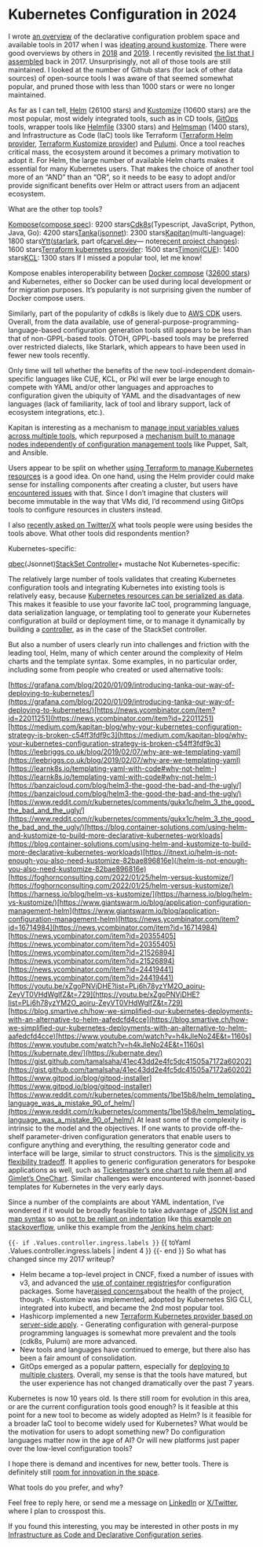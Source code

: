 # Kubernetes Configuration in 2024
I wrote [an overview](https://github.com/kubernetes/design-proposals-archive/blob/main/architecture/declarative-application-management.md) of the declarative configuration problem space and available tools in 2017 when I was [ideating around kustomize](https://github.com/kubernetes/kubectl/pull/65). There were good overviews by others in [2018](https://leebriggs.co.uk/blog/2018/05/08/kubernetes-config-mgmt) and [2019](https://blog.argoproj.io/the-state-of-kubernetes-configuration-management-d8b06c1205). I recently revisited [the list that I assembled](https://docs.google.com/spreadsheets/d/1FCgqz1Ci7_VCz_wdh8vBitZ3giBtac_H8SBw4uxnrsE/edit#gid=0) back in 2017. Unsurprisingly, not all of those tools are still maintained. I looked at the number of Github stars (for lack of other data sources) of open-source tools I was aware of that seemed somewhat popular, and pruned those with less than 1000 stars or were no longer maintained.

As far as I can tell, [Helm](https://github.com/helm/helm) (26100 stars) and [Kustomize](https://kustomize.io/) (10600 stars) are the most popular, most widely integrated tools, such as in CD tools, [GitOps](https://medium.com/@bgrant0607/is-gitops-actually-useful-a1c851ba99d8) tools, wrapper tools like [Helmfile](https://github.com/helmfile/helmfile) (3300 stars) and [Helmsman](https://github.com/Praqma/helmsman) (1400 stars), and Infrastructure as Code (IaC) tools like Terraform ([Terraform Helm provider](https://github.com/hashicorp/terraform-provider-helm), [Terraform Kustomize provider](https://registry.terraform.io/providers/kbst/kustomization/latest/docs)) and [Pulumi](https://github.com/pulumi/pulumi-kubernetes?tab=readme-ov-file#deploying-a-helm-chart). Once a tool reaches critical mass, the ecosystem around it becomes a primary motivation to adopt it. For Helm, the large number of available Helm charts makes it essential for many Kubernetes users. That makes the choice of another tool more of an “AND” than an “OR”, so it needs to be easy to adopt and/or provide significant benefits over Helm or attract users from an adjacent ecosystem.

What are the other top tools?

[Kompose](https://github.com/kubernetes/kompose)([compose spec](https://compose-spec.io/)): 9200 stars[Cdk8s](http://cdk8s.io)(Typescript, JavaScript, Python, Java, Go): 4200 stars[Tanka](https://github.com/grafana/tanka)([jsonnet](https://jsonnet.org/)): 2300 stars[Kapitan](https://github.com/kapicorp/kapitan)(multi-language): 1800 stars[Ytt](https://github.com/carvel-dev/ytt)([starlark](https://github.com/bazelbuild/starlark), part of[carvel.dev](https://carvel.dev/)— note[recent project changes](https://www.youtube.com/watch?v=6Fp_ysDd-z0)): 1600 stars[Terraform kubernetes provider](https://github.com/hashicorp/terraform-provider-kubernetes): 1500 stars[Timoni](http://timoni.sh)([CUE](http://cuelang.org)): 1400 stars[KCL](https://github.com/kcl-lang/kcl): 1300 stars
If I missed a popular tool, let me know!

Kompose enables interoperability between [Docker compose](https://docs.docker.com/compose/) ([32600 stars](https://github.com/docker/compose)) and Kubernetes, either so Docker can be used during local development or for migration purposes. It’s popularity is not surprising given the number of Docker compose users.

Similarly, part of the popularity of cdk8s is likely due to [AWS CDK](https://aws.amazon.com/cdk/) users. Overall, from the data available, use of general-purpose-programming-language-based configuration generation tools still appears to be less than that of non-GPPL-based tools. OTOH, GPPL-based tools may be preferred over restricted dialects, like Starlark, which appears to have been used in fewer new tools recently.

Only time will tell whether the benefits of the new tool-independent domain-specific languages like CUE, KCL, or Pkl will ever be large enough to compete with YAML and/or other languages and approaches to configuration given the ubiquity of YAML and the disadvantages of new languages (lack of familiarity, lack of tool and library support, lack of ecosystem integrations, etc.).

Kapitan is interesting as a mechanism to [manage input variables values across multiple tools](https://kapitan.dev/pages/blog/04/12/2022/kapitan-logo-5-years-of-kapitan/#with-kapitan), which repurposed a [mechanism built to manage nodes independently of configuration management tools](https://reclass.pantsfullofunix.net/) like Puppet, Salt, and Ansible.

Users appear to be split on whether [using Terraform to manage Kubernetes resources](https://www.reddit.com/r/Terraform/comments/120g6l5/to_terraform_or_not_to_terraform_kubernetes/) is a good idea. On one hand, using the Helm provider could make sense for installing components after creating a cluster, but users have [encountered issues](https://www.reddit.com/r/kubernetes/comments/cq5bof/anyone_using_terraformhelmprovider_to_deploy/) with that. Since I don’t imagine that clusters will become immutable in the way that VMs did, I’d recommend using GitOps tools to configure resources in clusters instead.

I also [recently asked on Twitter/X](https://twitter.com/bgrant0607/status/1787702594229707119) what tools people were using besides the tools above. What other tools did respondents mention?

Kubernetes-specific:

[qbec](https://github.com/splunk/qbec)(Jsonnet)[StackSet Controller](https://github.com/zalando-incubator/stackset-controller)+ mustache
Not Kubernetes-specific:

The relatively large number of tools validates that creating Kubernetes configuration tools and integrating Kubernetes into existing tools is relatively easy, because [Kubernetes resources can be serialized as data](https://medium.com/@bgrant0607/on-using-the-kubernetes-resource-model-for-declarative-configuration-a5dd11b99546). This makes it feasible to use your favorite IaC tool, programming language, data serialization language, or templating tool to generate your Kubernetes configuration at build or deployment time, or to manage it dynamically by building a [controller](https://kubernetes.io/docs/concepts/architecture/controller/), as in the case of the StackSet controller.

But also a number of users clearly run into challenges and friction with the leading tool, Helm, many of which center around the complexity of Helm charts and the template syntax. Some examples, in no particular order, including some from people who created or used alternative tools:

[https://grafana.com/blog/2020/01/09/introducing-tanka-our-way-of-deploying-to-kubernetes/](https://grafana.com/blog/2020/01/09/introducing-tanka-our-way-of-deploying-to-kubernetes/)[https://news.ycombinator.com/item?id=22011251](https://news.ycombinator.com/item?id=22011251)[https://medium.com/kapitan-blog/why-your-kubernetes-configuration-strategy-is-broken-c54ff3fdf9c3](https://medium.com/kapitan-blog/why-your-kubernetes-configuration-strategy-is-broken-c54ff3fdf9c3)[https://leebriggs.co.uk/blog/2019/02/07/why-are-we-templating-yaml](https://leebriggs.co.uk/blog/2019/02/07/why-are-we-templating-yaml)[https://learnk8s.io/templating-yaml-with-code#why-not-helm-](https://learnk8s.io/templating-yaml-with-code#why-not-helm-)[https://banzaicloud.com/blog/helm3-the-good-the-bad-and-the-ugly/](https://banzaicloud.com/blog/helm3-the-good-the-bad-and-the-ugly/)[https://www.reddit.com/r/kubernetes/comments/gukx1c/helm_3_the_good_the_bad_and_the_ugly/](https://www.reddit.com/r/kubernetes/comments/gukx1c/helm_3_the_good_the_bad_and_the_ugly/)[https://blog.container-solutions.com/using-helm-and-kustomize-to-build-more-declarative-kubernetes-workloads](https://blog.container-solutions.com/using-helm-and-kustomize-to-build-more-declarative-kubernetes-workloads)[https://itnext.io/helm-is-not-enough-you-also-need-kustomize-82bae896816e](/helm-is-not-enough-you-also-need-kustomize-82bae896816e)[https://foghornconsulting.com/2022/01/25/helm-versus-kustomize/](https://foghornconsulting.com/2022/01/25/helm-versus-kustomize/)[https://harness.io/blog/helm-vs-kustomize/](https://harness.io/blog/helm-vs-kustomize/)[https://www.giantswarm.io/blog/application-configuration-management-helm](https://www.giantswarm.io/blog/application-configuration-management-helm)[https://news.ycombinator.com/item?id=16714984](https://news.ycombinator.com/item?id=16714984)[https://news.ycombinator.com/item?id=20355405](https://news.ycombinator.com/item?id=20355405)[https://news.ycombinator.com/item?id=21526894](https://news.ycombinator.com/item?id=21526894)[https://news.ycombinator.com/item?id=24419441](https://news.ycombinator.com/item?id=24419441)[https://youtu.be/xZgoPNVjDHE?list=PLj6h78yzYM2O_aoiru-ZeyVT0VHdWglfZ&t=729](https://youtu.be/xZgoPNVjDHE?list=PLj6h78yzYM2O_aoiru-ZeyVT0VHdWglfZ&t=729)[https://blog.smartive.ch/how-we-simplified-our-kubernetes-deployments-with-an-alternative-to-helm-aafedcfd4cce](https://blog.smartive.ch/how-we-simplified-our-kubernetes-deployments-with-an-alternative-to-helm-aafedcfd4cce)[https://www.youtube.com/watch?v=h4kJleNo24E&t=1160s](https://www.youtube.com/watch?v=h4kJleNo24E&t=1160s)[https://kubernate.dev/](https://kubernate.dev/)[https://gist.github.com/tamalsaha/41ec43dd2e4fc5dc41505a7172a60202](https://gist.github.com/tamalsaha/41ec43dd2e4fc5dc41505a7172a60202)[https://www.gitpod.io/blog/gitpod-installer](https://www.gitpod.io/blog/gitpod-installer)[https://www.reddit.com/r/kubernetes/comments/1be15b8/helm_templating_language_was_a_mistake_90_of_helm/](https://www.reddit.com/r/kubernetes/comments/1be15b8/helm_templating_language_was_a_mistake_90_of_helm/)
At least some of the complexity is intrinsic to the model and the objectives. If one wants to provide off-the-shelf parameter-driven configuration generators that enable users to configure anything and everything, the resulting generator code and interface will be large, similar to struct constructors. This is the [simplicity vs flexibility tradeoff](https://medium.com/@bgrant0607/the-tension-between-flexibility-and-simplicity-in-infrastructure-as-code-6cec841e3d16). It applies to generic configuration generators for bespoke applications as well, such as [Ticketmaster’s one chart to rule them all](https://youtu.be/HzJ9ycX1h0c) and [Gimlet’s OneChart](https://github.com/gimlet-io/onechart). Similar challenges were encountered with jsonnet-based templates for Kubernetes in the very early days.

Since a number of the complaints are about YAML indentation, I’ve wondered if it would be broadly feasible to take advantage of [JSON list and map syntax](https://helm.sh/docs/chart_template_guide/yaml_techniques/#yaml-is-a-superset-of-json) so as [not to be reliant on indentation](https://medium.com/@kasunbg/write-yaml-without-indentation-via-curly-braces-3c05ae8700ce) like [this example on stackoverflow](https://stackoverflow.com/questions/72314961/helm-convert-map-type-data-into-json-object), unlike this example from the [Jenkins helm chart](https://github.com/jenkinsci/helm-charts/blob/main/charts/jenkins/templates/jenkins-controller-ingress.yaml):

`{{- if .Values.controller.ingress.labels }}`
{{ toYaml .Values.controller.ingress.labels | indent 4 }}
{{- end }}
So what has changed since my 2017 writeup?

- Helm became a top-level project in CNCF, fixed a number of issues with v3, and advanced the
[use of container registries](https://github.com/oras-project/oras)for configuration packages. Some have[raised concerns](https://www.youtube.com/watch?v=-ny_SXusAks)about the health of the project, though. - Kustomize was implemented, adopted by Kubernetes SIG CLI, integrated into kubectl, and became the 2nd most popular tool.
- Hashicorp implemented a new
[Terraform Kubernetes provider based on server-side apply](https://www.hashicorp.com/blog/deploy-any-resource-with-the-new-kubernetes-provider-for-hashicorp-terraform). - Generating configuration with general-purpose programming languages is somewhat more prevalent and the tools (cdk8s, Pulumi) are more advanced.
- New tools and languages have continued to emerge, but there also has been a fair amount of consolidation.
- GitOps emerged as a popular pattern, especially for
[deploying to multiple clusters](https://medium.com/@bgrant0607/is-gitops-actually-useful-a1c851ba99d8).
Overall, my sense is that the tools have matured, but the user experience has not changed dramatically over the past 7 years.

Kubernetes is now 10 years old. Is there still room for evolution in this area, or are the current configuration tools good enough? Is it feasible at this point for a new tool to become as widely adopted as Helm? Is it feasible for a broader IaC tool to become widely used for Kubernetes? What would be the motivation for users to adopt something new? Do configuration languages matter now in the age of AI? Or will new platforms just paper over the low-level configuration tools?

I hope there is demand and incentives for new, better tools. There is definitely still [room for innovation in the space](https://medium.com/@bgrant0607/reflections-on-declarative-configuration-c2fe1c1e50d5).

What tools do you prefer, and why?

Feel free to reply here, or send me a message on [LinkedIn](https://www.linkedin.com/in/bgrant0607/) or [X/Twitter](https://x.com/bgrant0607), where I plan to crosspost this.

If you found this interesting, you may be interested in other posts in my [Infrastructure as Code and Declarative Configuration series](https://medium.com/@bgrant0607/list/infrastructure-as-code-and-declarative-configuration-8c441ae74836).
